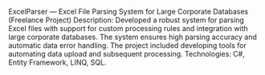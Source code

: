ExcelParser — Excel File Parsing System for Large Corporate Databases (Freelance Project)
Description: Developed a robust system for parsing Excel files with support for custom processing rules and integration with large corporate databases. The system ensures high parsing accuracy and automatic data error handling. The project included developing tools for automating data upload and subsequent processing.
Technologies: C#, Entity Framework, LINQ, SQL.
